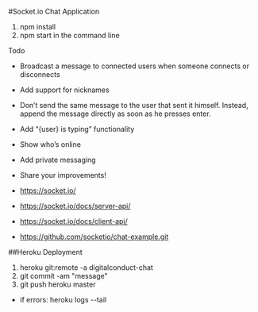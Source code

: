 #Socket.io Chat Application

1. npm install
2. npm start in the command line

Todo
- Broadcast a message to connected users when someone connects or disconnects
- Add support for nicknames
-  Don’t send the same message to the user that sent it himself. Instead, append the message directly as soon as he presses enter.
- Add “{user} is typing” functionality
- Show who’s online
- Add private messaging
- Share your improvements!

- https://socket.io/
- https://socket.io/docs/server-api/
- https://socket.io/docs/client-api/
- https://github.com/socketio/chat-example.git

##Heroku Deployment
1. heroku git:remote -a digitalconduct-chat
2. git commit -am "message"
3. git push heroku master

- if errors: heroku logs --tail
